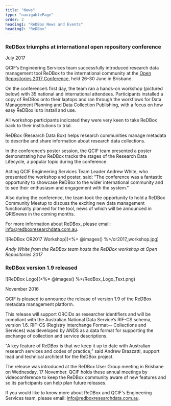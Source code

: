 ```yaml
---
title: "News"
type: "navigablePage"
order: 2
heading1: "ReDBox News and Events"
heading2: "ReDBox"
---
```

### ReDBox triumphs at international open repository conference

July 2017

QCIF’s Engineering Services team successfully introduced research data management tool ReDBox to the international community at the [Open Repositories 2017 Conference](https://or2017.net/), held 26–30 June in Brisbane.

On the conference’s first day, the team ran a hands-on workshop (pictured below) with 35 national and international attendees. Participants installed a copy of ReDBox onto their laptops and ran through the workflows for Data Management Planning and Data Collection Publishing, with a focus on how easy ReDBox is to install and use.

All workshop participants indicated they were very keen to take ReDBox back to their institutions to trial.

ReDBox (Research Data Box) helps research communities manage metadata to describe and share information about research data collections.

In the conference’s poster session, the QCIF team presented a poster demonstrating how ReDBox tracks the stages of the Research Data Lifecycle, a popular topic during the conference.

Acting QCIF Engineering Services Team Leader Andrew White, who presented the workshop and poster, said: “The conference was a fantastic opportunity to showcase ReDBox to the wider international community and to see their enthusiasm and engagement with the system.”

Also during the conference, the team took the opportunity to hold a ReDBox Community Meetup to discuss the exciting new data management functionality planned for the tool, news of which will be announced in QRISnews in the coming months.

For more information about ReDBox, please email: [info@redboxresearchdata.com.au](mailto:info@redboxresearchdata.com.au).

 ![ReDBox OR2017 Workshop](<%= @images() %>/or2017_workshop.jpg)

 *Andy White from the ReDBox team hosts the ReDBox workshop at Open Repositories 2017*

### ReDBox version 1.9 released

![ReDBox Logo](<%= @images() %>/RedBox_Logo_Text.png)

November 2016

QCIF is pleased to announce the release of version 1.9 of the ReDBox metadata management platform.

This release will support ORCIDs as researcher identifiers and will be compliant with the Australian National Data Service’s RIF-CS schema, version 1.6. RIF-CS (Registry Interchange Format— Collections and Services) was developed by ANDS as a data format for supporting the exchange of collection and service descriptions.

"A key feature of ReDBox is that we keep it up to date with Australian research services and codes of practice,” said Andrew Brazzatti, support lead and technical architect for the ReDBox project.

The release was introduced at the ReDBox User Group meeting in Brisbane on Wednesday, 17 November. QCIF holds these annual meetings by videoconference to keep the ReDBox community aware of new features and so its participants can help plan future releases.

If you would like to know more about ReDBox and QCIF's Engineering Services team, please email: [info@redboxresearchdata.com.au](mailto:info@redboxresearchdata.com.au).
